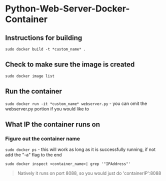 # Python-Web-Server-Docker-Container

## Instructions for building

`sudo docker build -t *custom_name* .`

## Check to make sure the image is created

`sudo docker image list`

## Run the container

`sudo docker run -it *custom_name* webserver.py` - you can omit the webserver.py portion if you would like to

## What IP the container runs on
### Figure out the container name
`sudo docker ps` - this will work as long as it is successfully running, if not add the "-a" flag to the end

`sudo docker inspect <container_name>| grep '"IPAddress"'`

> Natively it runs on port 8088, so you would just do 'containerIP':8088  
